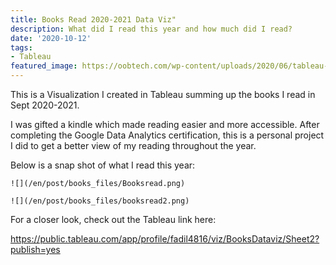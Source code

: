 ```yaml
---
title: Books Read 2020-2021 Data Viz"
description: What did I read this year and how much did I read?
date: '2020-10-12'
tags:
- Tableau
featured_image: https://oobtech.com/wp-content/uploads/2020/06/tableau-logo.jpg
---
```


This is a Visualization I created in Tableau summing up the books I read in Sept 2020-2021. 

I was gifted a kindle which made reading easier and more accessible. After completing the Google Data Analytics certification, this is a personal project I did to get a better view of my reading throughout the year.

  Below is a snap shot of what I read this year:
  

    ![](/en/post/books_files/Booksread.png)
  
    ![](/en/post/books_files/booksread2.png)


For a closer look, check out the Tableau link here:

https://public.tableau.com/app/profile/fadil4816/viz/BooksDataviz/Sheet2?publish=yes
